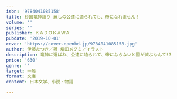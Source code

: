```yaml
---
isbn: '9784041085158'
title: 紗国竜神語り 麗しの公達に迫られても、帝になれません！
volume: ''
series: ''
publisher: ＫＡＤＯＫＡＷＡ
pubdate: '2019-10-01'
cover: 'https://cover.openbd.jp/9784041085158.jpg'
author: 伊藤たつき／著 増田メグミ／イラスト
description: 竜神に選ばれ、公達に迫られて、帝にならないと国が滅ぶなんて!?
price: '630'
genre: ''
target: 一般
format: 文庫
content: 日本文学、小説・物語

---
```

